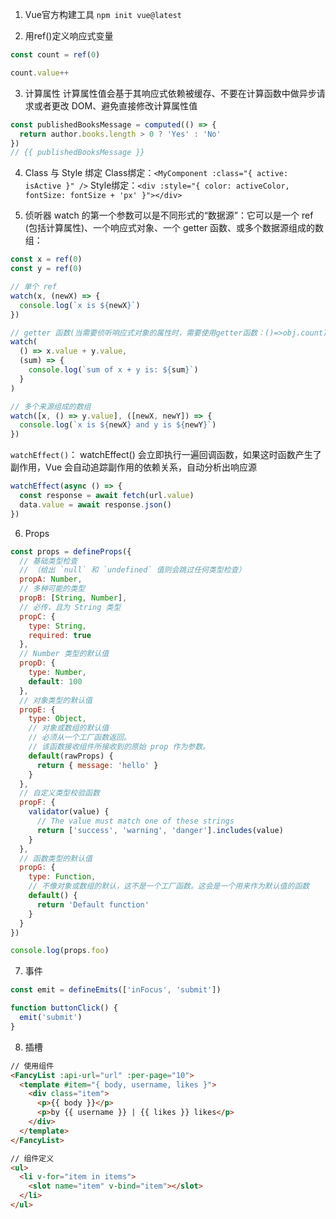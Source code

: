 1. Vue官方构建工具 `npm init vue@latest`

2. 用ref()定义响应式变量
```javascript
const count = ref(0)

count.value++
```

3. 计算属性
计算属性值会基于其响应式依赖被缓存、不要在计算函数中做异步请求或者更改 DOM、避免直接修改计算属性值
```javascript
const publishedBooksMessage = computed(() => {
  return author.books.length > 0 ? 'Yes' : 'No'
})
// {{ publishedBooksMessage }}
```

4. Class 与 Style 绑定
Class绑定：`<MyComponent :class="{ active: isActive }" />`
Style绑定：`<div :style="{ color: activeColor, fontSize: fontSize + 'px' }"></div>`

5. 侦听器
watch 的第一个参数可以是不同形式的“数据源”：它可以是一个 ref (包括计算属性)、一个响应式对象、一个 getter 函数、或多个数据源组成的数组：
```javascript
const x = ref(0)
const y = ref(0)

// 单个 ref
watch(x, (newX) => {
  console.log(`x is ${newX}`)
})

// getter 函数(当需要侦听响应式对象的属性时，需要使用getter函数：()=>obj.count)
watch(
  () => x.value + y.value,
  (sum) => {
    console.log(`sum of x + y is: ${sum}`)
  }
)

// 多个来源组成的数组
watch([x, () => y.value], ([newX, newY]) => {
  console.log(`x is ${newX} and y is ${newY}`)
})
```
`watchEffect()`：
watchEffect() 会立即执行一遍回调函数，如果这时函数产生了副作用，Vue 会自动追踪副作用的依赖关系，自动分析出响应源
```javascript
watchEffect(async () => {
  const response = await fetch(url.value)
  data.value = await response.json()
})
```

6. Props
```javascript
const props = defineProps({
  // 基础类型检查
  // （给出 `null` 和 `undefined` 值则会跳过任何类型检查）
  propA: Number,
  // 多种可能的类型
  propB: [String, Number],
  // 必传，且为 String 类型
  propC: {
    type: String,
    required: true
  },
  // Number 类型的默认值
  propD: {
    type: Number,
    default: 100
  },
  // 对象类型的默认值
  propE: {
    type: Object,
    // 对象或数组的默认值
    // 必须从一个工厂函数返回。
    // 该函数接收组件所接收到的原始 prop 作为参数。
    default(rawProps) {
      return { message: 'hello' }
    }
  },
  // 自定义类型校验函数
  propF: {
    validator(value) {
      // The value must match one of these strings
      return ['success', 'warning', 'danger'].includes(value)
    }
  },
  // 函数类型的默认值
  propG: {
    type: Function,
    // 不像对象或数组的默认，这不是一个工厂函数。这会是一个用来作为默认值的函数
    default() {
      return 'Default function'
    }
  }
})

console.log(props.foo)
```

7. 事件
```javascript
const emit = defineEmits(['inFocus', 'submit'])

function buttonClick() {
  emit('submit')
}
```

8. 插槽
```html
// 使用组件
<FancyList :api-url="url" :per-page="10">
  <template #item="{ body, username, likes }">
    <div class="item">
      <p>{{ body }}</p>
      <p>by {{ username }} | {{ likes }} likes</p>
    </div>
  </template>
</FancyList>

// 组件定义
<ul>
  <li v-for="item in items">
    <slot name="item" v-bind="item"></slot>
  </li>
</ul>
```

